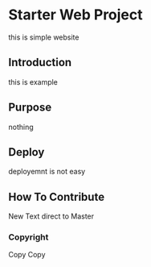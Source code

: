 # Starter Web Project
this is simple website

## Introduction
this is example

## Purpose
nothing

## Deploy
deployemnt is not easy

## How To Contribute
New Text direct to Master

### Copyright
Copy Copy